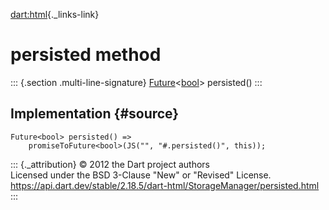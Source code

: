 [dart:html](../../dart-html/dart-html-library){._links-link}

persisted method
================

::: {.section .multi-line-signature}
[Future](../../dart-async/future-class)\<[bool](../../dart-core/bool-class)\>
persisted()
:::

Implementation {#source}
--------------

``` {.language-dart data-language="dart"}
Future<bool> persisted() =>
    promiseToFuture<bool>(JS("", "#.persisted()", this));
```

::: {._attribution}
© 2012 the Dart project authors\
Licensed under the BSD 3-Clause \"New\" or \"Revised\" License.\
<https://api.dart.dev/stable/2.18.5/dart-html/StorageManager/persisted.html>
:::
